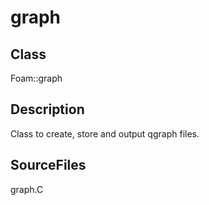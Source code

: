 # graph 
## Class
Foam::graph

## Description
Class to create, store and output qgraph files.

## SourceFiles
graph.C

